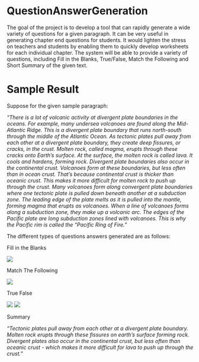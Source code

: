 # QuestionAnswerGeneration

The goal of the project is to develop a tool that can rapidly generate a wide variety of questions for a given paragraph. It can be very useful in generating chapter end questions for students. It would lighten the stress on teachers and students by enabling them to quickly develop worksheets for each individual chapter. The system will be able to provide a variety of questions, including Fill in the Blanks, True/False, Match the Following  and Short Summary of the given text.



# Sample Result

Suppose for the given sample paragraph: 

*“There is a lot of volcanic activity at divergent plate boundaries in the oceans. For example, many undersea volcanoes are found along the Mid-Atlantic Ridge. This is a divergent plate boundary that runs north-south through the middle of the Atlantic Ocean. As tectonic plates pull away from each other at a divergent plate boundary, they create deep fissures, or cracks, in the crust. Molten rock, called magma, erupts through these cracks onto Earth’s surface. At the surface, the molten rock is called lava. It cools and hardens, forming rock. Divergent plate boundaries also occur in the continental crust. Volcanoes form at these boundaries, but less often than in ocean crust. That’s because continental crust is thicker than oceanic crust. This makes it more difficult for molten rock to push up through the crust. Many volcanoes form along convergent plate boundaries where one tectonic plate is pulled down beneath another at a subduction zone. The leading edge of the plate melts as it is pulled into the mantle, forming magma that erupts as volcanoes. When a line of volcanoes forms along a subduction zone, they make up a volcanic arc. The edges of the Pacific plate are long subduction zones lined with volcanoes. This is why the Pacific rim is called the “Pacific Ring of Fire.”*

The different types of questions answers generated are as follows:

Fill in the Blanks

![](https://hackmd.io/_uploads/SJo7S2Yxp.png)


Match The Following
                         
![](https://hackmd.io/_uploads/S1PNr3teT.png)


True False



![](https://hackmd.io/_uploads/rywrBhFxT.png)
![](https://hackmd.io/_uploads/BkTBB3Kla.png)




Summary

*“Tectonic plates pull away from each other at a divergent plate boundary. Molten rock erupts through these fissures on earth’s surface forming rock.
Divergent plates also occur in the continental crust, but less often than oceanic crust - which makes it more difficult for lava to push up through
the crust.”*
